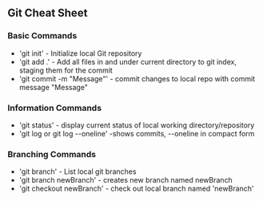 ## Git Cheat Sheet

### Basic Commands
* 'git init' - Initialize local Git repository
* 'git add .' - Add all files in and under current directory to git index, staging them for the commit
* 'git commit -m "Message"' - commit changes to local repo with commit message "Message"


### Information Commands
* 'git status' - display current status of local working directory/repository
* 'git log or git log --oneline' -shows commits, --oneline in compact form

### Branching Commands
* 'git branch' - List local git branches
* 'git branch newBranch' - creates new branch named newBranch
* 'git checkout newBranch' - check out local branch named 'newBranch'
